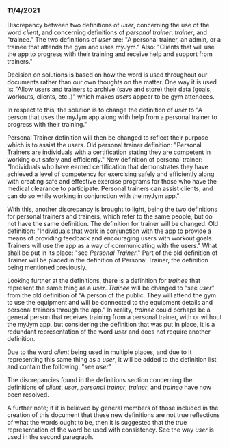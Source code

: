 ### 11/4/2021
Discrepancy between two definitions of *user*, concerning the use of the word *client*, and concerning definitions of *personal trainer*, *trainer*, and "trainee." The two definitions of *user* are: "A personal trainer, an admin, or a trainee that attends the gym and uses myJym." Also: "Clients that will use the app to progress with their training and receive help and support from trainers."

Decision on solutions is based on how the word is used throughout our documents rather than our own thoughts on the matter. One way it is used is: "Allow users and trainers to archive (save and store) their data (goals, workouts, clients, etc..)" which makes *users* appear to be gym attendees.

 In respect to this, the solution is to change the definition of *user* to "A person that uses the myJym app along with help from a personal trainer to progress with their training."

Personal Trainer definition will then be changed to reflect their purpose which is to assist the users. Old personal trainer definition: "Personal Trainers are individuals with a certification stating they are competent in working out safely and efficiently." New definition of personal trainer: "Individuals who have earned certification that demonstrates they have achieved a level of competency for exercising safely and efficiently along with creating safe and effective exercise programs for those who have the medical clearance to participate. Personal trainers can assist clients, and can do so while working in conjunction with the myJym app."

With this, another discrepancy is brought to light, being the two definitions for personal trainers and trainers, which refer to the same people, but do not have the same definition. The definition for trainer will be changed. Old definition: "Individuals that work in conjunction with the app to provide a means of providing feedback and encouraging users with workout goals. Trainers will use the app as a way of communicating with the users." What shall be put in its place: "see *Personal Trainer*." Part of the old definition of Trainer will be placed in the definition of Personal Trainer, the definition being mentioned previously.

Looking further at the definitions, there is a definition for *trainee* that represent the same thing as a *user*. *Trainee* will be changed to "see *user*" from the old definition of "A person of the public. They will attend the gym to use the equipment and will be connected to the equipment details and personal trainers through the app." In reality, *trainee* could perhaps be a general person that receives training from a personal trainer, with or without the myJym app, but considering the definition that was put in place, it is a redundant representation of the word *user* and does not require another definition. 

Due to the word *client* being used in multiple places, and due to it representing this same thing as a *user*, it will be added to the definition list and contain the following: "see *user*"

The discrepancies found in the definitions section concerning the definitions of *client*, *user*, *personal trainer*, *trainer*, and *trainee* have now been resolved.

A further note; if it is believed by general members of those included in the creation of this document that these new definitions are not true reflections of what the words ought to be, then it is suggested that the true representation of the word be used with consistency. See the way *user* is used in the second paragraph.